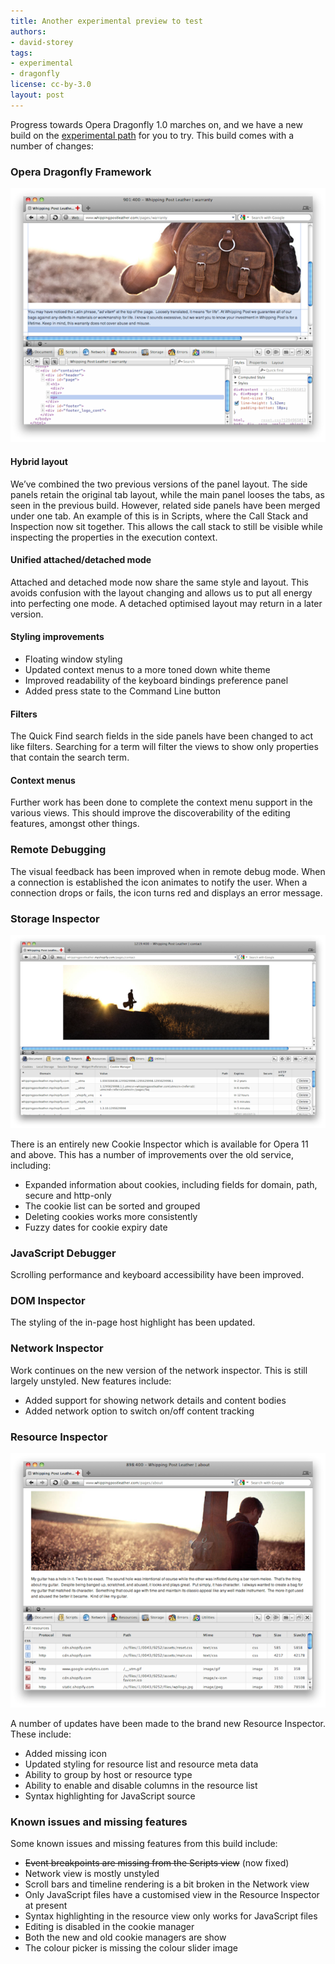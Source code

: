 ```yaml
---
title: Another experimental preview to test
authors:
- david-storey
tags:
- experimental
- dragonfly
license: cc-by-3.0
layout: post
---
```


<p>Progress towards Opera Dragonfly 1.0 marches on, and we have a new build on the <a href="http://my.opera.com/dragonfly/blog/getting-opera-dragonfly-ready-for-opera-11/#enable">experimental path</a> for you to try. This build comes with a number of changes:</p>

<h3>Opera Dragonfly Framework</h3>

<img src="/blog/another-experimental-preview-to-test/framework.png" />

<h4>Hybrid layout</h4>

<p>We’ve combined the two previous versions of the panel layout. The side panels retain the original tab layout, while the main panel looses the tabs, as seen in the previous build. However, related side panels have been merged under one tab. An example of this is in Scripts, where the Call Stack and Inspection now sit together. This allows the call stack to still be visible while inspecting the properties in the execution context.</p>

<h4>Unified attached/detached mode</h4>

<p>Attached and detached mode now share the same style and layout. This avoids confusion with the layout changing and allows us to put all energy into perfecting one mode. A detached optimised layout may return in a later version.</p>

<h4>Styling improvements</h4>

<ul>
  <li>Floating window styling</li>
  <li>Updated context menus to a more toned down white theme</li>
  <li>Improved readability of the keyboard bindings preference panel</li>
  <li>Added press state to the Command Line button</li>
</ul>

<h4>Filters</h4>

<p>The Quick Find search fields in the side panels have been changed to act like filters. Searching for a term will filter the views to show only properties that contain the search term.</p>

<h4>Context menus</h4>

<p>Further work has been done to complete the context menu support in the various views. This should improve the discoverability of the editing features, amongst other things.</p>

<h3>Remote Debugging</h3>

<p>The visual feedback has been improved when in remote debug mode. When a connection is established the icon animates to notify the user. When a connection drops or fails, the icon turns red and displays an error message.</p>

<h3>Storage Inspector</h3>

<img src="/blog/another-experimental-preview-to-test/cookies.png" />

There is an entirely new Cookie Inspector which is available for Opera 11 and above. This has a number of improvements over the old service, including:

<ul>
  <li>Expanded information about cookies, including fields for domain, path, secure and http-only</li>
  <li>The cookie list can be sorted and grouped</li>
  <li>Deleting cookies works more consistently</li>
  <li>Fuzzy dates for cookie expiry date</li>
</ul>

<h3>JavaScript Debugger</h3>

<p>Scrolling performance and keyboard accessibility have been improved.</p>

<h3>DOM Inspector</h3>

<p>The styling of the in-page host highlight has been updated.</p>

<h3>Network Inspector</h3>

<p>Work continues on the new version of the network inspector. This is still largely unstyled. New features include:</p>

<ul>
  <li>Added support for showing network details and content bodies</li>
  <li>Added network option to switch on/off content tracking</li>
</ul>

<h3>Resource Inspector</h3>

<img src="/blog/another-experimental-preview-to-test/resources.png" />

<p>A number of updates have been made to the brand new Resource Inspector. These include:</p>

<ul>
  <li>Added missing icon</li>
  <li>Updated styling for resource list and resource meta data</li>
  <li>Ability to group by host or resource type</li>
  <li>Ability to enable and disable columns in the resource list</li>
  <li>Syntax highlighting for JavaScript source</li>
</ul>


<h3>Known issues and missing features</h3>

<p>Some known issues and missing features from this build include:</p>

<ul>
    <li><del>Event breakpoints are missing from the Scripts view</del> (now fixed)</li>
    <li>Network view is mostly unstyled</li>
    <li>Scroll bars and timeline rendering is a bit broken in the Network view</li>
    <li>Only JavaScript files have a customised view in the Resource Inspector at present</li>
    <li>Syntax highlighting in the resource view only works for JavaScript files</li>
    <li>Editing is disabled in the cookie manager</li>
    <li>Both the new and old cookie managers are show</li>
    <li>The colour picker is missing the colour slider image</li>
</ul>
